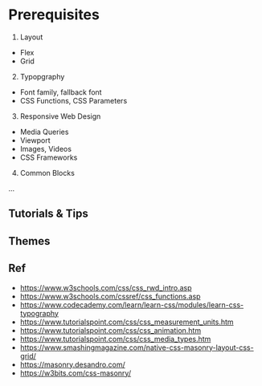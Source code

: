 # Prerequisites

1. Layout

- Flex
- Grid

2. Typopgraphy

- Font family, fallback font
- CSS Functions, CSS Parameters

3. Responsive Web Design

- Media Queries
- Viewport
- Images, Videos
- CSS Frameworks

4. Common Blocks

...

## Tutorials & Tips

## Themes

## Ref

- https://www.w3schools.com/css/css_rwd_intro.asp
- https://www.w3schools.com/cssref/css_functions.asp
- https://www.codecademy.com/learn/learn-css/modules/learn-css-typography
- https://www.tutorialspoint.com/css/css_measurement_units.htm
- https://www.tutorialspoint.com/css/css_animation.htm
- https://www.tutorialspoint.com/css/css_media_types.htm
- https://www.smashingmagazine.com/native-css-masonry-layout-css-grid/
- https://masonry.desandro.com/
- https://w3bits.com/css-masonry/
